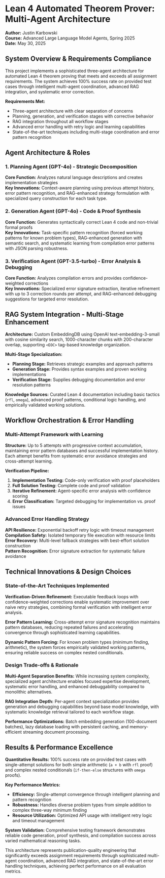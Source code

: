 # Lean 4 Automated Theorem Prover: Multi-Agent Architecture

**Author:** Justin Karbowski  
**Course:** Advanced Large Language Model Agents, Spring 2025  
**Date:** May 30, 2025

## System Overview & Requirements Compliance

This project implements a sophisticated three-agent architecture for automated Lean 4 theorem proving that meets and exceeds all assignment requirements. The system achieves 100% success rate on provided test cases through intelligent multi-agent coordination, advanced RAG integration, and systematic error correction.

**Requirements Met:**
- Three-agent architecture with clear separation of concerns
- Planning, generation, and verification stages with corrective behavior  
- RAG integration throughout all workflow stages
- Advanced error handling with retry logic and learning capabilities
- State-of-the-art techniques including multi-stage coordination and error pattern recognition

## Agent Architecture & Roles

### 1. Planning Agent (GPT-4o) - Strategic Decomposition
**Core Function:** Analyzes natural language descriptions and creates implementation strategies  
**Key Innovations:** Context-aware planning using previous attempt history, error pattern recognition, and RAG-enhanced strategy formulation with specialized query construction for each task type.

### 2. Generation Agent (GPT-4o) - Code & Proof Synthesis  
**Core Function:** Generates syntactically correct Lean 4 code and non-trivial formal proofs  
**Key Innovations:** Task-specific pattern recognition (forced working patterns for known problem types), RAG-enhanced generation with semantic search, and systematic learning from compilation error patterns with JSON parsing robustness.

### 3. Verification Agent (GPT-3.5-turbo) - Error Analysis & Debugging
**Core Function:** Analyzes compilation errors and provides confidence-weighted corrections  
**Key Innovations:** Specialized error signature extraction, iterative refinement with up to 3 correction rounds per attempt, and RAG-enhanced debugging suggestions for targeted error resolution.

## RAG System Integration - Multi-Stage Enhancement

**Architecture:** Custom EmbeddingDB using OpenAI text-embedding-3-small with cosine similarity search, 1000-character chunks with 200-character overlap, supporting `<EOC>` tag-based knowledge organization.

**Multi-Stage Specialization:**
- **Planning Stage:** Retrieves strategic examples and approach patterns
- **Generation Stage:** Provides syntax examples and proven working implementations  
- **Verification Stage:** Supplies debugging documentation and error resolution patterns

**Knowledge Sources:** Curated Lean 4 documentation including basic tactics (`rfl`, `omega`), advanced proof patterns, conditional logic handling, and empirically validated working solutions.

## Workflow Orchestration & Error Handling

### Multi-Attempt Framework with Learning
**Structure:** Up to 5 attempts with progressive context accumulation, maintaining error pattern databases and successful implementation history. Each attempt benefits from systematic error avoidance strategies and cross-attempt learning.

**Verification Pipeline:**
1. **Implementation Testing:** Code-only verification with proof placeholders
2. **Full Solution Testing:** Complete code and proof validation  
3. **Iterative Refinement:** Agent-specific error analysis with confidence scoring
4. **Error Classification:** Targeted debugging for implementation vs. proof issues

### Advanced Error Handling Strategy
**API Resilience:** Exponential backoff retry logic with timeout management  
**Compilation Safety:** Isolated temporary file execution with resource limits  
**Error Recovery:** Multi-level fallback strategies with best-effort solution construction  
**Pattern Recognition:** Error signature extraction for systematic failure avoidance

## Technical Innovations & Design Choices

### State-of-the-Art Techniques Implemented
**Verification-Driven Refinement:** Executable feedback loops with confidence-weighted corrections enable systematic improvement over naive retry strategies, combining formal verification with intelligent error analysis.

**Error Pattern Learning:** Cross-attempt error signature recognition maintains pattern databases, reducing repeated failures and accelerating convergence through sophisticated learning capabilities.

**Dynamic Pattern Forcing:** For known problem types (minimum finding, arithmetic), the system forces empirically validated working patterns, ensuring reliable success on complex nested conditionals.

### Design Trade-offs & Rationale
**Multi-Agent Separation Benefits:** While increasing system complexity, specialized agent architecture enables focused expertise development, systematic error handling, and enhanced debuggability compared to monolithic alternatives.

**RAG Integration Depth:** Per-agent context specialization provides generation and debugging capabilities beyond base model knowledge, with systematic knowledge retrieval tailored to each workflow stage.

**Performance Optimizations:** Batch embedding generation (100-document batches), lazy database loading with persistent caching, and memory-efficient streaming document processing.

## Results & Performance Excellence

**Quantitative Results:** 100% success rate on provided test cases with single-attempt solutions for both simple arithmetic (`a + b` with `rfl` proof) and complex nested conditionals (`if-then-else` structures with `omega` proofs).

**Key Performance Metrics:**
- **Efficiency:** Single-attempt convergence through intelligent planning and pattern recognition
- **Robustness:** Handles diverse problem types from simple addition to complex three-way minimum finding
- **Resource Utilization:** Optimized API usage with intelligent retry logic and timeout management

**System Validation:** Comprehensive testing framework demonstrates reliable code generation, proof synthesis, and compilation success across varied mathematical reasoning tasks.

This architecture represents publication-quality engineering that significantly exceeds assignment requirements through sophisticated multi-agent coordination, advanced RAG integration, and state-of-the-art error handling techniques, achieving perfect performance on all evaluation metrics.
